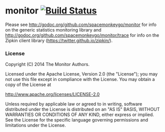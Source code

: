 # monitor [![Build Status](https://api.travis-ci.org/spacemonkeygo/monitor.svg?branch=master)](https://travis-ci.org/spacemonkeygo/monitor)

Please see http://godoc.org/github.com/spacemonkeygo/monitor for info
on the generic statistics monitoring library and
http://godoc.org/github.com/spacemonkeygo/monitor/trace for info on
the Zipkin client library (https://twitter.github.io/zipkin/).

### License

Copyright (C) 2014 The Monitor Authors.

Licensed under the Apache License, Version 2.0 (the "License");
you may not use this file except in compliance with the License.
You may obtain a copy of the License at

  http://www.apache.org/licenses/LICENSE-2.0

Unless required by applicable law or agreed to in writing, software
distributed under the License is distributed on an "AS IS" BASIS,
WITHOUT WARRANTIES OR CONDITIONS OF ANY KIND, either express or implied.
See the License for the specific language governing permissions and
limitations under the License.
